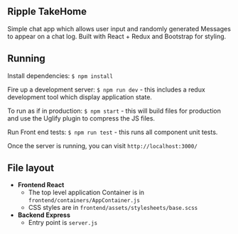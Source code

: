 ## Ripple TakeHome
Simple chat app which allows user input and randomly generated Messages to appear on a chat log. Built with React + Redux and Bootstrap for styling.
## Running

Install dependencies: `$ npm install`

Fire up a development server: `$ npm run dev` - this includes a redux development tool which display application state.

To run as if in production: `$ npm start` - this will build files for production and use the Uglify plugin to compress the JS files.

Run Front end tests: `$ npm run test` - this runs all component unit tests.

Once the server is running, you can visit `http://localhost:3000/`

## File layout

- **Frontend React**
    - The top level application Container is in `frontend/containers/AppContainer.js`
    - CSS styles are in `frontend/assets/stylesheets/base.scss`
- **Backend Express**
    - Entry point is `server.js`
